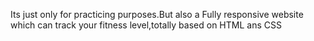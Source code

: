 Its just only for practicing purposes.But also a Fully responsive website which can track your fitness level,totally based on HTML ans CSS
